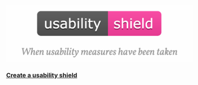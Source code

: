 <p align="center">
  <img width="550" src="promo/logo_2.png" alt="" />
</p>

### [Create a usability shield](http://usability-shield.com/create)
